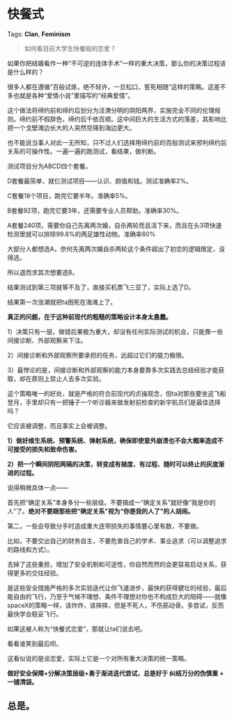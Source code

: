 # 快餐式

Tags: **Clan**, **Feminism**

> 如何看目前大学生快餐般的恋爱？



如果你把结婚看作一种“不可逆的连体手术”一样的重大决策，那么你的决策过程该是什么样的？

很多人都在遵循“百般试炼，绝不轻许，一旦松口，誓死相随”这样的策略。这差不多也就是各种“爱情小说”里描写的“经典爱情”。

这个做法将缔约前和缔约后划分为泾渭分明的阴阳两界，实施完全不同的伦理规则。缔约前不假辞色，缔约后千依百顺。这中间巨大的生活方式的落差，其影响比把一个戈壁滩边长大的人突然空降到海边更大。

也不能说当事人对此一无所知，只不过人们选择用缔约前的百般测试来预判缔约后关系的可操作性。一遍一遍的跑测试，看结果，做判断。

测试项目分为ABCD四个套餐。

D套餐最简单，就仨测试项目——认识、颜值和钱。测试准确率2%。

C套餐18个项目，跑完它要半年。准确率5%。

B套餐92项，跑完它要3年，还需要专业人员帮助。准确率30%。

A套餐240项，需要你自己先离两次婚，自杀两轮而且活下来，而且在头3项快速检测里就可以排除99.8%的两足雄性动物。准确率60%

大部分人都想选A，奈何先离两次婚自杀两轮这个条件超出了初恋的逻辑限定，没得选。

所以退而求其次想要选B。

结果测试到第三项就等不及了，直接买机票飞三亚了，实际上选了D。

结果第一次涨潮就把ta困死在海滩上了。

  


**真正的问题，在于这种前现代的粗糙的策略设计本身太愚蠢。**

1）决策只有一层，做错后果极为重大，却没有任何实际测试的机会，只能靠一些间接诊断、外部观察来下注。

2）间接诊断和外部观察所要承担的任务，远超过它们的能力极限。

3）最悖论的是，间接诊断和外部观察的能力本身要靠多次实践去总结经验才能获取，却在原则上禁止人去多次实验。

这个策略唯一的好处，就是严格的符合前现代的贞操观念，但ta对那些要坐这飞船登月，手里却只有一把锤子一个听诊器来做发射前检查的新宇航员们是最佳选择吗？

它应该被调整，而且事实上会被调整。

**1）做好维生系统、预警系统、弹射系统，确保即使意外崩溃也不会大概率造成不可接受的损失和致命伤害。**

**2）把一个瞬间阴阳两隔的决策，转变成有梯度、有过程、随时可以终止的灰度渐进的过程。**

说得稍微具体一点——

首先把“确定关系”本身多分一些层级。不要搞成一“确定关系”就好像“我是你的人”了。**绝对不要跟那些把“确定关系”视为“你是我的人了”的人胡闹。**

第二，一些会导致分手时造成重大连带损失的事情要心里有数，不要做。

比如，不要交出自己的财务自主，不要危害自己的学术、事业追求（可以调整追求的路线和方式）。

去掉了这些重担，增加了安全机制和可逆性，你自然而然的会更容易启动关系，获得更多的交往经验。

是这些安全措施严格的多次实验迭代让你飞速进步，最快的获得健壮的经验，最后能自由的飞行，乃至于气候不理想、条件不理想对你也不构成巨大的阻碍——就像spaceX的策略一样，该炸炸，该摔摔，但是不死人，不伤筋动骨。多尝试，反而最快学会稳妥飞行。

如果这被人称为“快餐式恋爱”，那就让ta们说去吧。

看看谁笑到最后呗。

这看似说的是谈恋爱，实际上它是一个对所有重大决策的统一策略。

**做好安全保障+分解决策层级+勇于渐进迭代尝试，总是好于 纠结万分的伪慎重 + 一铺清袋。**

**总是。**
-------



